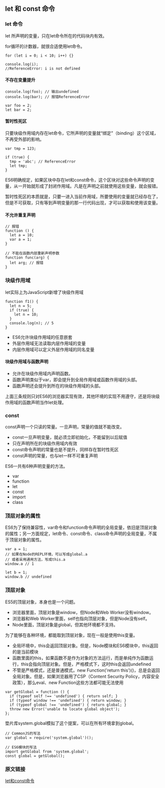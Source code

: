 ## let 和 const 命令

### let 命令

let 所声明的变量，只在let命令所在的代码块内有效。

for循环的计数器，就很合适使用let命令。

```
for (let i = 0; i < 10; i++) {}

console.log(i);
//ReferenceError: i is not defined
```

#### 不存在变量提升

```
console.log(foo); // 输出undefined
console.log(bar); // 报错ReferenceError

var foo = 2;
let bar = 2;
```

#### 暂时性死区

只要块级作用域内存在let命令，它所声明的变量就“绑定”（binding）这个区域，不再受外部的影响。

```
var tmp = 123;

if (true) {
  tmp = 'abc'; // ReferenceError
  let tmp;
}
```

ES6明确规定，如果区块中存在let和const命令，这个区块对这些命令声明的变量，从一开始就形成了封闭作用域。凡是在声明之前就使用这些变量，就会报错。

暂时性死区的本质就是，只要一进入当前作用域，所要使用的变量就已经存在了，但是不可获取，只有等到声明变量的那一行代码出现，才可以获取和使用该变量。

#### 不允许重复声明

```
// 报错
function () {
  let a = 10;
  var a = 1;
}

// 不能在函数内部重新声明参数
function func(arg) {
  let arg; // 报错
}
```

### 块级作用域

let实际上为JavaScript新增了块级作用域

```
function f1() {
  let n = 5;
  if (true) {
    let n = 10;
  }
  console.log(n); // 5
}
```
* ES6允许块级作用域的任意嵌套
* 外层作用域无法读取内层作用域的变量
* 内层作用域可以定义外层作用域的同名变量

#### 块级作用域与函数声明

* 允许在块级作用域内声明函数。
* 函数声明类似于var，即会提升到全局作用域或函数作用域的头部。
* 函数声明还会提升到所在的块级作用域的头部。

上面三条规则只对ES6的浏览器实现有效，其他环境的实现不用遵守，还是将块级作用域的函数声明当作let处理。

### const

const声明一个只读的常量。一旦声明，常量的值就不能改变。

* const一旦声明变量，就必须立即初始化，不能留到以后赋值
* 只在声明所在的块级作用域内有效
* const命令声明的常量也是不提升，同样存在暂时性死区
* const声明的常量，也与let一样不可重复声明

ES6一共有6种声明变量的方法。

* var
* function
* let
* const
* import
* class

### 顶层对象的属性

ES6为了保持兼容性，var命令和function命令声明的全局变量，依旧是顶层对象的属性；另一方面规定，let命令、const命令、class命令声明的全局变量，不属于顶层对象的属性。

```
var a = 1;
// 如果在Node的REPL环境，可以写成global.a
// 或者采用通用方法，写成this.a
window.a // 1

let b = 1;
window.b // undefined
```

### 顶层对象

ES5的顶层对象，本身也是一个问题。

* 浏览器里面，顶层对象是window，但Node和Web Worker没有window。
* 浏览器和Web Worker里面，self也指向顶层对象，但是Node没有self。
* Node里面，顶层对象是global，但其他环境都不支持。

为了能够在各种环境，都能取到顶层对象，现在一般是使用this变量。

* 全局环境中，this会返回顶层对象。但是，Node模块和ES6模块中，this返回的是当前模块
* 函数里面的this，如果函数不是作为对象的方法运行，而是单纯作为函数运行，this会指向顶层对象。但是，严格模式下，这时this会返回undefined
* 不管是严格模式，还是普通模式，new Function('return this')()，总是会返回全局对象。但是，如果浏览器用了CSP（Content Security Policy，内容安全政策），那么eval、new Function这些方法都可能无法使用

```
var getGlobal = function () {
  if (typeof self !== 'undefined') { return self; }
  if (typeof window !== 'undefined') { return window; }
  if (typeof global !== 'undefined') { return global; }
  throw new Error('unable to locate global object');
};
```

垫片库system.global模拟了这个提案，可以在所有环境拿到global。

```
// CommonJS的写法
var global = require('system.global')();

// ES6模块的写法
import getGlobal from 'system.global';
const global = getGlobal();
```

### 原文链接

[let和const命令](http://es6.ruanyifeng.com/#docs/let)